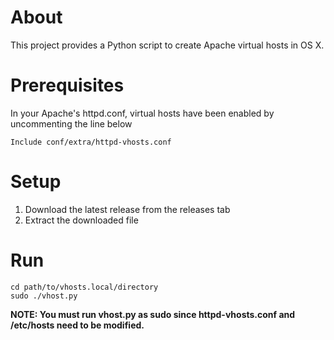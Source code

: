 
About
===============
This project provides a Python script to create Apache virtual hosts in OS X.

Prerequisites
================

In your Apache's httpd.conf, virtual hosts have been enabled by uncommenting the line below

````
Include conf/extra/httpd-vhosts.conf
````

Setup
======
1. Download the latest release from the releases tab
2. Extract the downloaded file

Run
=======

````
cd path/to/vhosts.local/directory
sudo ./vhost.py
````
**NOTE: You must run vhost.py as sudo since httpd-vhosts.conf and /etc/hosts need to be modified.**
